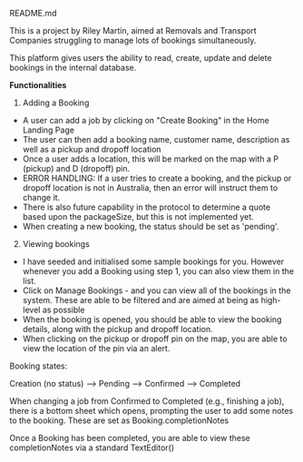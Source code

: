 README.md

This is a project by Riley Martin, aimed at Removals and Transport Companies struggling to manage lots of bookings simultaneously.

This platform gives users the ability to read, create, update and delete bookings in the internal database.

**Functionalities**

1. Adding a Booking
- A user can add a job by clicking on "Create Booking" in the Home Landing Page
- The user can then add a booking name, customer name, description as well as a pickup and dropoff location
- Once a user adds a location, this will be marked on the map with a P (pickup) and D (dropoff) pin.
- ERROR HANDLING: If a user tries to create a booking, and the pickup or dropoff location is not in Australia, then an error will instruct them to change it.
- There is also future capability in the protocol to determine a quote based upon the packageSize, but this is not implemented yet.
- When creating a new booking, the status should be set as 'pending'.

2. Viewing bookings
- I have seeded and initialised some sample bookings for you. However whenever you add a Booking using step 1, you can also view them in the list.
- Click on Manage Bookings - and you can view all of the bookings in the system. These are able to be filtered and are aimed at being as high-level as possible
- When the booking is opened, you should be able to view the booking details, along with the pickup and dropoff location. 
- When clicking on the pickup or dropoff pin on the map, you are able to view the location of the pin via an alert.

Booking states:

Creation (no status) --> Pending --> Confirmed --> Completed

When changing a job from Confirmed to Completed (e.g., finishing a job), there is a bottom sheet which opens, prompting the user to add some notes to the booking. These are set as Booking.completionNotes

Once a Booking has been completed, you are able to view these completionNotes via a standard TextEditor()